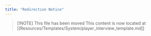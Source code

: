 ```yaml
---
title: "Redirection Notice"
---
```


> [\!NOTE] This file has been moved
> This content is now located at [[Resources/Templates/System/player_interview_template.md]]

